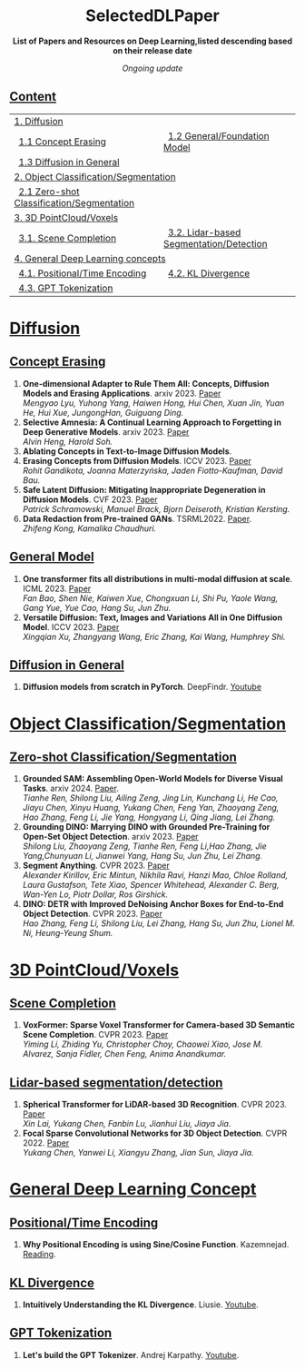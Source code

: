 <h1 align="center">SelectedDLPaper</h1>

<p align="center">
    <b> List of Papers and Resources on Deep Learning,listed descending based on their release date</b>
</p>

<p align="center">
    <i>Ongoing update</i>
</p>

## [Content](#content)

<table>
<tr><td colspan="2"><a href="#diffusion">1.  Diffusion</a></td></tr>
<tr>
    <td>&ensp;<a href="#concept-erasing">1.1 Concept Erasing</a></td>
    <td>&ensp;<a href="#general-model">1.2 General/Foundation Model</a></td>
</tr>
<tr>
    <td>&ensp;<a href="#diffusion-in-general">1.3 Diffusion in General</a></td>
</tr>
<tr><td colspan="2"><a href="#object-classification/segmentation">2. Object Classification/Segmentation</a></td></tr>
<tr>
    <td>&ensp;<a href="#zero-shot-classification/segmentation">2.1 Zero-shot Classification/Segmentation</a></td>
</tr>
<tr><td colspan="2"><a href="#3D-pointcloud/voxels">3. 3D PointCloud/Voxels</a></td></tr>
<tr>
    <td>&ensp;<a href="#scene-completion">3.1. Scene Completion</a></td>
    <td>&ensp;<a href="#lidar-based-segmentation/detection">3.2. Lidar-based Segmentation/Detection</a></td>
</tr>
<tr><td colspan="2"><a href="General Deep learning Concept">4. General Deep Learning concepts</a></td></tr>
<tr>
    <td>&ensp;<a href="#positional/time Encoding">4.1. Positional/Time Encoding</a></td>
    <td>&ensp;<a href="#KL Divergence">4.2. KL Divergence</a></td>
</tr>
<tr>
    <td>&ensp;<a href="#GPT Tokenization">4.3. GPT Tokenization</a></td>
</tr>
</table>

# [Diffusion](#content)
## [Concept Erasing](#diffusion)
1. **One-dimensional Adapter to Rule Them All: Concepts, Diffusion Models and Erasing Applications**. arxiv 2023. [Paper](https://arxiv.org/pdf/2312.16145.pdf)<br>
 *Mengyao Lyu, Yuhong Yang, Haiwen Hong, Hui Chen, Xuan Jin, Yuan He, Hui Xue, JungongHan, Guiguang Ding.*
2. **Selective Amnesia: A Continual Learning Approach to
 Forgetting in Deep Generative Models**. arxiv 2023. [Paper](https://arxiv.org/pdf/2305.10120.pdf) <br>
 *Alvin Heng, Harold Soh.*
3. **Ablating Concepts in Text-to-Image Diffusion Models**.
4. **Erasing Concepts from Diffusion Models**. ICCV 2023. [Paper](https://arxiv.org/pdf/2303.07345.pdf)<br>
*Rohit Gandikota, Joanna Materzyńska, Jaden Fiotto-Kaufman, David Bau.*
5. **Safe Latent Diffusion: Mitigating Inappropriate Degeneration in Diffusion Models**. CVF 2023. [Paper](https://arxiv.org/pdf/2211.05105.pdf) <br>
*Patrick Schramowski, Manuel Brack, Bjorn Deiseroth, Kristian Kersting.*
6. **Data Redaction from Pre-trained GANs**. TSRML2022. [Paper](https://arxiv.org/abs/2206.14389). <br>
*Zhifeng Kong, Kamalika Chaudhuri.*
## [General Model](#diffusion)
1. **One transformer fits all distributions in multi-modal diffusion at scale**. ICML 2023. [Paper](https://arxiv.org/pdf/2303.06555.pdf)<br>
 *Fan Bao, Shen Nie, Kaiwen Xue, Chongxuan Li, Shi Pu, Yaole Wang, Gang Yue, Yue Cao, Hang Su, Jun Zhu.*
2. **Versatile Diffusion: Text, Images and Variations All in One Diffusion Model**. ICCV 2023. [Paper](https://arxiv.org/pdf/2211.08332.pdf)<br>
 *Xingqian Xu, Zhangyang Wang, Eric Zhang, Kai Wang, Humphrey Shi.*

 ## [Diffusion in General](#diffusion)
1. **Diffusion models from scratch in PyTorch**. DeepFindr. [Youtube](https://www.youtube.com/watch?v=a4Yfz2FxXiY&t=1538s)<br>

# [Object Classification/Segmentation](#content)
## [Zero-shot Classification/Segmentation](#object-classification/segmentation)
1. **Grounded SAM: Assembling Open-World Models for Diverse Visual Tasks**. arxiv 2024. [Paper](https://arxiv.org/pdf/2401.14159.pdf). <br>
*Tianhe Ren, Shilong Liu, Ailing Zeng, Jing Lin, Kunchang Li, He Cao, Jiayu Chen, Xinyu Huang, Yukang Chen, Feng Yan, Zhaoyang Zeng, Hao Zhang, Feng Li, Jie Yang, Hongyang Li, Qing Jiang, Lei Zhang.*
1. **Grounding DINO: Marrying DINO with Grounded Pre-Training for Open-Set Object Detection**. arxiv 2023. [Paper](https://arxiv.org/pdf/2303.05499.pdf)<br>
*Shilong Liu, Zhaoyang Zeng, Tianhe Ren, Feng Li,Hao Zhang, Jie Yang,Chunyuan Li, Jianwei Yang, Hang Su, Jun Zhu, Lei Zhang.*
2. **Segment Anything**. CVPR 2023. [Paper](https://arxiv.org/pdf/2304.02643.pdf) <br>
*Alexander Kirillov, Eric Mintun, Nikhila Ravi, Hanzi Mao, Chloe Rolland, Laura Gustafson, Tete Xiao, Spencer Whitehead, Alexander C. Berg, Wan-Yen Lo, Piotr Dollar, Ros Girshick.*
2. **DINO: DETR with Improved DeNoising Anchor Boxes for End-to-End Object Detection**. CVPR 2023. [Paper](https://arxiv.org/pdf/2203.03605.pdf) <br>
*Hao Zhang, Feng Li, Shilong Liu, Lei Zhang, Hang Su, Jun Zhu, Lionel M. Ni, Heung-Yeung Shum.*

# [3D PointCloud/Voxels](#content)
## [Scene Completion](#3D-pointcloud/voxels)
1. **VoxFormer: Sparse Voxel Transformer for Camera-based 3D Semantic Scene Completion**. CVPR 2023. [Paper](https://arxiv.org/abs/2302.12251) <br>
*Yiming Li, Zhiding Yu, Christopher Choy, Chaowei Xiao, Jose M. Alvarez, Sanja Fidler, Chen Feng, Anima Anandkumar.*
## [Lidar-based segmentation/detection](#3D-pointcloud/voxels)
1. **Spherical Transformer for LiDAR-based 3D Recognition**. CVPR 2023. [Paper](https://arxiv.org/pdf/2303.12766.pdf) <br>
*Xin Lai, Yukang Chen, Fanbin Lu, Jianhui Liu, Jiaya Jia.*
2. **Focal Sparse Convolutional Networks for 3D Object Detection**. CVPR 2022. [Paper](https://arxiv.org/abs/2204.12463) <br>
*Yukang Chen, Yanwei Li, Xiangyu Zhang, Jian Sun, Jiaya Jia.*

# [General Deep Learning Concept](#content)
## [Positional/Time Encoding](#generaldeeplearningconcept)
1. **Why Positional Encoding is using Sine/Cosine Function**.  Kazemnejad. [Reading](https://kazemnejad.com/blog/transformer_architecture_positional_encoding/). <br>

## [KL Divergence](#generaldeeplearningconcept)
1. **Intuitively Understanding the KL Divergence**.  Liusie. [Youtube](https://www.youtube.com/watch?v=SxGYPqCgJWM). <br>

## [GPT Tokenization](#gpttokenization)
1. **Let's build the GPT Tokenizer**.  Andrej Karpathy. [Youtube](https://www.youtube.com/watch?v=zduSFxRajkE&t=1478s). <br>

